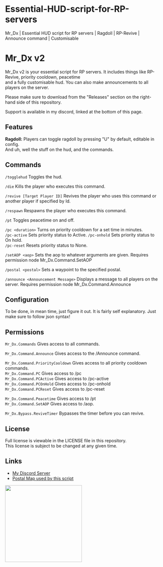 # Essential-HUD-script-for-RP-servers
Mr_Dx | Essential HUD script for RP servers | Ragdoll | RP-Revive | Announce command | Customisable
# Mr_Dx v2
Mr_Dx v2 is your essential script for RP servers. It includes things like RP-Revive, priority cooldown, peacetime  
and a fully customisable hud. You can also make announcements to all players on the server.  

Please make sure to download from the "Releases" section on the right-hand side of this repository.  

Support is available in my discord, linked at the bottom of this page.  

## Features
**Ragdoll:** Players can toggle ragdoll by pressing "U" by default, editable in config.  
And uh, well the stuff on the hud, and the commands.  

## Commands
`/togglehud` Toggles the hud.

`/die` Kills the player who executes this command.

`/revive [Target Player ID]` Revives the player who uses this command or another player if specified by Id.

`/respawn` Respawns the player who executes this command.

`/pt` Toggles peacetime on and off.

`/pc <duration>` Turns on priority cooldown for a set time in minutes.  
`/pc-active` Sets priority status to Active.
`/pc-onhold` Sets priority status to On hold.  
`/pc-reset` Resets priority status to None.

`/setAOP <aop>` Sets the aop to whatever arguments are given. Requires permission node Mr_Dx.Command.SetAOP

`/postal <postal>` Sets a waypoint to the specified postal.

`/announce <Announcement Message>` Displays a message to all players on the server. Requires permission node Mr_Dx.Command.Announce  

## Configuration
To be done, in mean time, just figure it out. It is fairly self explanatory. Just make sure to follow json syntax!

## Permissions
`Mr_Dx.Commands` Gives access to all commands.

`Mr_Dx.Command.Announce` Gives access to the /Announce command.  

`Mr_Dx.Command.PriorityCooldown` Gives access to all priority cooldown commands.  
`Mr_Dx.Command.PC` Gives access to /pc  
`Mr_Dx.Command.PCActive` Gives access to /pc-active   
`Mr_Dx.Command.PCOnHold` Gives access to /pc-onhold  
`Mr_Dx.Command.PCReset` Gives access to /pc-reset  


`Mr_Dx.Command.Peacetime` Gives access to /pt  
`Mr_Dx.Command.SetAOP` Gives access to /aop.  

`Mr_Dx.Bypass.ReviveTimer` Bypasses the timer before you can revive.    

## License
Full license is viewable in the LICENSE file in this repository.  
This license is subject to be changed at any given time.

## Links
- [My Discord Server](https://discord.gg/RgbBztr5XJ)
- [Postal Map used by this script](https://github.com/ocrp/postal_map/)

<a href="https://discord.com/invite/RgbBztr5XJ"><img src="https://github.com/Mr-Dx-Developer/Mr_Dx/blob/main/myLogo.png" allign="left" width="250" >
